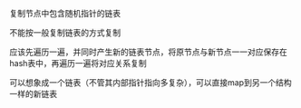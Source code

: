 复制节点中包含随机指针的链表

不能按一般复制链表的方式复制

应该先遍历一遍，并同时产生新的链表节点，将原节点与新节点一一对应保存在hash表中，再遍历一遍将对应关系复制

可以想象成一个链表（不管其内部指针指向多复杂），可以直接map到另一个结构一样的新链表